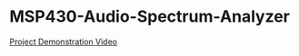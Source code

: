 # MSP430-Audio-Spectrum-Analyzer
[Project Demonstration Video](https://1drv.ms/u/s!AvdVrivuIAwogY9LjIHM2w_LsaHcfg?e=KfgQpy)
